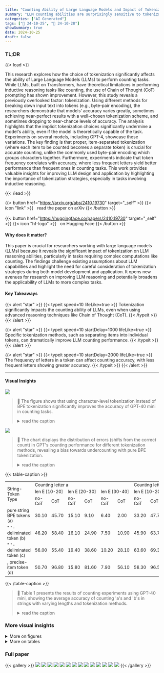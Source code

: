 ```yaml
---
title: "Counting Ability of Large Language Models and Impact of Tokenization"
summary: "LLM counting abilities are surprisingly sensitive to tokenization;  carefully crafted tokenization strategies significantly improve accuracy, bridging the gap between theory and practice."
categories: ["AI Generated"]
tags: ["🔖 24-10-25", "🤗 24-10-28"]
showSummary: true
date: 2024-10-25
draft: false
---
```


### TL;DR


{{< lead >}}

This research explores how the choice of tokenization significantly affects the ability of Large Language Models (LLMs) to perform counting tasks.  While LLMs, built on Transformers, have theoretical limitations in performing inductive reasoning tasks like counting, the use of Chain of Thought (CoT) prompting has shown improvement. However, this study reveals a previously overlooked factor: tokenization.  Using different methods for breaking down input text into tokens (e.g., byte-pair encoding), the researchers demonstrate that models' accuracy varies greatly, sometimes achieving near-perfect results with a well-chosen tokenization scheme, and sometimes dropping to near-chance levels of accuracy.  The analysis highlights that the implicit tokenization choices significantly undermine a model's ability, even if the model is theoretically capable of the task.  Experiments on several models, including GPT-4, showcase these variations. The key finding is that proper, item-separated tokenization (where each item to be counted becomes a separate token) is crucial for accurate counting, unlike the commonly used byte-pair encoding which groups characters together. Furthermore, experiments indicate that token frequency correlates with accuracy, where less frequent letters yield better performance than frequent ones in counting tasks. This work provides valuable insights for improving LLM design and application by highlighting the importance of tokenization strategies, especially in tasks involving inductive reasoning.

{{< /lead >}}


{{< button href="https://arxiv.org/abs/2410.19730" target="_self" >}}
{{< icon "link" >}} &nbsp; read the paper on arXiv
{{< /button >}}
<br><br>
{{< button href="https://huggingface.co/papers/2410.19730" target="_self" >}}
{{< icon "hf-logo" >}} &nbsp; on Hugging Face
{{< /button >}}

#### Why does it matter?
This paper is crucial for researchers working with large language models (LLMs) because it reveals the significant impact of tokenization on LLM reasoning abilities, particularly in tasks requiring complex computations like counting.  The findings challenge existing assumptions about LLM capabilities and highlight the need for careful consideration of tokenization strategies during both model development and application.  It opens new avenues for research on improving LLM reasoning and potentially broadens the applicability of LLMs to more complex tasks.
#### Key Takeaways

{{< alert "star" >}}
{{< typeit speed=10 lifeLike=true >}} Tokenization significantly impacts the counting ability of LLMs, even when using advanced reasoning techniques like Chain of Thought (CoT). {{< /typeit >}}
{{< /alert >}}

{{< alert "star" >}}
{{< typeit speed=10 startDelay=1000 lifeLike=true >}} Specific tokenization methods, such as separating items into individual tokens, can dramatically improve LLM counting performance. {{< /typeit >}}
{{< /alert >}}

{{< alert "star" >}}
{{< typeit speed=10 startDelay=2000 lifeLike=true >}} The frequency of letters in a token can affect counting accuracy, with less frequent letters showing greater accuracy. {{< /typeit >}}
{{< /alert >}}

------
#### Visual Insights



![](figures/figures_1_0.png)

> 🔼 The figure shows that using character-level tokenization instead of BPE tokenization significantly improves the accuracy of GPT-40 mini in counting tasks.
> <details>
> <summary>read the caption</summary>
> Figure 1: Experimental results on average counting accuracy based on different tokenization choices, using GPT-40 mini. Our approach treats the model as a black-box, manipulating BPE tokenizers to function differently through carefully engineered string formats.
> </details>





![](charts/charts_7_0.png)

> 🔼 The chart displays the distribution of errors (shifts from the correct count) in GPT's counting performance for different tokenization methods, revealing a bias towards undercounting with pure BPE tokenization.
> <details>
> <summary>read the caption</summary>
> Figure 4: Distribution of shift from correct count to GPT-calculated count, for each type of string-token fomrat (a), (b), (c) and (d) in order. The statsiticas show the results for letter a at length range [30, 40], as this range the error rate is high. We only calculate the shift when error is made, as correct counting instance does not have any shift.
> </details>





{{< table-caption >}}
<table id='0' style='font-size:14px'><tr><td rowspan="3">String-Token Type</td><td colspan="6">Counting letter a</td><td colspan="6">Counting letter b</td></tr><tr><td colspan="2">len E [10-20]</td><td colspan="2">len E [20-30]</td><td colspan="2">len E [30-40]</td><td colspan="2">len E [10-20]</td><td colspan="2">len E [20-30]</td><td colspan="2">len E [30-40]</td></tr><tr><td>no-CoT</td><td>CoT</td><td>no-CoT</td><td>CoT</td><td>no-CoT</td><td>CoT</td><td>no-CoT</td><td>CoT</td><td>no-CoT</td><td>CoT</td><td>no-CoT</td><td>CoT</td></tr><tr><td>pure string BPE tokens (a)</td><td>30.10</td><td>45.70</td><td>15.10</td><td>9.10</td><td>6.40</td><td>2.00</td><td>33.20</td><td>47.70</td><td>14.00</td><td>9.40</td><td>3.80</td><td>2.70</td></tr><tr><td>" "-deliminated token (b)</td><td>46.20</td><td>58.40</td><td>16.10</td><td>24.90</td><td>7.50</td><td>10.90</td><td>45.90</td><td>63.70</td><td>17.60</td><td>34.00</td><td>5.60</td><td>18.60</td></tr><tr><td>" "-deliminated token (c)</td><td>56.00</td><td>55.40</td><td>19.40</td><td>38.60</td><td>10.20</td><td>28.10</td><td>63.60</td><td>69.30</td><td>32.80</td><td>56.10</td><td>13.90</td><td>42.30</td></tr><tr><td>, precise-item token (d)</td><td>50.70</td><td>96.80</td><td>15.80</td><td>81.60</td><td>7.90</td><td>56.10</td><td>58.30</td><td>96.50</td><td>30.20</td><td>90.00</td><td>12.60</td><td>70.80</td></tr></table>{{< /table-caption >}}

> 🔼 Table 1 presents the results of counting experiments using GPT-40 mini, showing the average accuracy of counting 'a's and 'b's in strings with varying lengths and tokenization methods.
> <details>
> <summary>read the caption</summary>
> Table 1: Resulst of counting as and bs in string consisting of letter a and b, using GPT-40-mini API. Numbers indicate the average accuracy (%) over 1000 random generated instances.
> </details>



### More visual insights

<details>
<summary>More on figures
</summary>


![](figures/figures_4_0.png)

> 🔼 The figure illustrates the inductive counting process performed by humans, recurrent neural networks (RNNs), and large language models (LLMs) using chain-of-thought (CoT).
> <details>
> <summary>read the caption</summary>
> Figure 2: Illustration of inductive counting as performed by humans, RNNs, and LLMs with CoT, respectively.
> </details>



![](figures/figures_4_1.png)

> 🔼 The figure illustrates the inductive counting process performed by humans, recurrent neural networks (RNNs), and large language models (LLMs) using Chain of Thought (CoT).
> <details>
> <summary>read the caption</summary>
> Figure 2: Illustration of inductive counting as performed by humans, RNNs, and LLMs with CoT, respectively.
> </details>



![](figures/figures_8_0.png)

> 🔼 Figure 5 shows a pairwise comparison of counting accuracy for different letter pairs (a,b and e,z) across various string tokenization methods and CoT conditions.
> <details>
> <summary>read the caption</summary>
> Figure 5: Pairwise comparison of counting accuracy for different letters in strings. The left plot shows the distribution of accuracy for a and b in ab strings, with each dot representing the average accuracy for a in a given CoT case (e.g., spaced-string in the [10,20] range), connected to the corresponding accuracy for b in the same setting. The right plot illustrates a similar case for e and z in ez strings. Note: The y-axis limit exceeds [0,1] as the distribution is calculated based on variance and mean, with larger variance pushing the upper bound of the confidence interval beyond the maximum value.
> </details>



![](figures/figures_14_0.png)

> 🔼 The figure shows four different ways of formatting strings for counting tasks, demonstrating how different tokenization methods impact the ability of large language models to count.
> <details>
> <summary>read the caption</summary>
> Figure 3: Four types of string formatting used for counting tasks to manipulate tokenization in LLMs. Examples in the figure are tokenized using the GPT-40 tokenizer. Each string-token type is labeled as (a), (b), (c), and (d) in the diagram. Note that changing the format does not alter the fundamental nature or difficulty of the counting task.
> </details>



</details>




<details>
<summary>More on tables
</summary>


{{< table-caption >}}
<table id='2' style='font-size:14px'><tr><td rowspan="3">String-Token Type</td><td colspan="6">Counting letter e</td><td colspan="6">Counting letter z</td></tr><tr><td colspan="2">len E [10-20]</td><td colspan="2">len E [20-30]</td><td colspan="2">len E [30-40]</td><td colspan="2">len E [10-20]</td><td colspan="2">len E [20-30]</td><td colspan="2">len E [30-40]</td></tr><tr><td>no-CoT</td><td>CoT</td><td>no-CoT</td><td>CoT</td><td>no-CoT</td><td>CoT</td><td>no-CoT</td><td>CoT</td><td>no-CoT</td><td>CoT</td><td>no-CoT</td><td>CoT</td></tr><tr><td>pure string BPE tokens (a)</td><td>26.60</td><td>55.20</td><td>19.80</td><td>12.20</td><td>11.40</td><td>2.10</td><td>31.10</td><td>59.10</td><td>11.70</td><td>22.10</td><td>4.60</td><td>7.30</td></tr><tr><td>" "-deliminated token (b)</td><td>41.00</td><td>52.90</td><td>23.90</td><td>28.20</td><td>13.00</td><td>16.00</td><td>45.30</td><td>63.90</td><td>16.60</td><td>46.20</td><td>6.80</td><td>29.50</td></tr><tr><td>" " -deliminated token (c) ,</td><td>45.50</td><td>64.20</td><td>27.40</td><td>44.20</td><td>18.00</td><td>27.60</td><td>56.20</td><td>73.60</td><td>28.20</td><td>55.60</td><td>13.90</td><td>41.90</td></tr><tr><td>precise-item token (d)</td><td>60.10</td><td>97.70</td><td>32.50</td><td>89.30</td><td>15.30</td><td>70.70</td><td>60.60</td><td>98.40</td><td>30.60</td><td>93.80</td><td>13.30</td><td>74.80</td></tr></table>{{< /table-caption >}}
> 🔼 {{ table.description }}
> <details>
> <summary>read the caption</summary>
> {{ table.caption }}
> </details>


> Table 2 presents the results of counting the occurrences of the letters 'e' and 'z' in strings of varying lengths, using four different tokenization methods and with/without chain-of-thought prompting, based on GPT-40-mini model.


{{< table-caption >}}
<table id='4' style='font-size:14px'><tr><td>string-token</td><td colspan="2">len E [10-20]</td><td colspan="2">len E [20-30]</td><td colspan="2">len E [30-40]</td></tr><tr><td>type</td><td>count a</td><td>count b</td><td>count a</td><td>count b</td><td>count a</td><td>count b</td></tr><tr><td>(a)</td><td>86.30</td><td>86.20</td><td>62.40</td><td>65.20</td><td>50.60</td><td>54.40</td></tr><tr><td>(b)</td><td>90.60</td><td>94.00</td><td>80.40</td><td>87.50</td><td>76.10</td><td>79.60</td></tr><tr><td>(c)</td><td>94.90</td><td>97.70</td><td>92.80</td><td>97.90</td><td>91.40</td><td>94.20</td></tr><tr><td>(d)</td><td>93.00</td><td>94.20</td><td>87.80</td><td>91.00</td><td>87.30</td><td>89.80</td></tr></table>{{< /table-caption >}}
> 🔼 {{ table.description }}
> <details>
> <summary>read the caption</summary>
> {{ table.caption }}
> </details>


> Table 3 presents Claude-3.5-sonnet API counting results using supervised CoT for strings with varying lengths and different tokenization types.


{{< table-caption >}}
<br><table id='5' style='font-size:14px'><tr><td rowspan="2">String-Token Type</td><td colspan="4">len E [80, 100]</td></tr><tr><td>Z</td><td>b</td><td>r</td><td>e</td></tr><tr><td>(b)</td><td>14.50</td><td>13.60</td><td>8.90</td><td>8.40</td></tr><tr><td>(c)</td><td>36.00</td><td>36.60</td><td>28.30</td><td>24.30</td></tr><tr><td>(d)</td><td>61.60</td><td>60.20</td><td>54.10</td><td>51.90</td></tr><tr><td colspan="5">Letter Frequency</td></tr><tr><td>percentage</td><td>0.07</td><td>1.48</td><td>6.02</td><td>12.70</td></tr></table>{{< /table-caption >}}
> 🔼 {{ table.description }}
> <details>
> <summary>read the caption</summary>
> {{ table.caption }}
> </details>


> The table presents the counting accuracy of four letters (z, b, r, e) with varying frequencies in human language using different tokenization methods.


{{< table-caption >}}
<table id='0' style='font-size:14px'><tr><td rowspan="2">String-token Type</td><td colspan="2">Counting a</td><td colspan="2">Counting b</td></tr><tr><td>Unsupervised-CoT</td><td>Supervised CoT</td><td>Unsupervised-CoT</td><td>Supervised CoT</td></tr><tr><td>(b)</td><td>8.40</td><td>10.90</td><td>20.70</td><td>18.60</td></tr><tr><td>(c)</td><td>24.00</td><td>28.10</td><td>29.30</td><td>42.30</td></tr><tr><td>(d)</td><td>34.90</td><td>56.10</td><td>42.70</td><td>70.80</td></tr></table>{{< /table-caption >}}
> 🔼 {{ table.description }}
> <details>
> <summary>read the caption</summary>
> {{ table.caption }}
> </details>


> Table 5 presents counting experiment results in the length range of 30-40, comparing the performance of supervised and unsupervised chain-of-thought prompting methods.


{{< table-caption >}}
<table id='17' style='font-size:16px'><tr><td>Prompt:</td></tr><tr><td>Determine the number of appearances of {substring} 's in the string below. Think step by step. Directly output 'Result: , followed by the counted number. Do not use bold font in the response. String: b b a a b b b a b b b b b a a a b b b b</td></tr><tr><td>Response:</td></tr><tr><td>Result (Experiment 2):</td></tr><tr><td>To determine the number of appearances of , a's in the given string, we will analyze the string step by step. 1. Let's first isolate the string and count the occurrences of the letter a' · The given string is: "b b a a b b b a b b b b b a a a b b b b" 2. We can count the 'a's by looking through the string or splitting it into individual elements to count: 、 The string has the following elements: b, b, a, a, b, b, b, a, b, b, b, b, b, a, a, a, b, b, b, b. 3. Now we count each , a' : - First occurrence: a (1) - Second occurrence: a (2) - Third occurrence: a (3) - Fourth occurrence: a (4) - Fifth occurrence: a (5) 4. Total occurrences of , a' : 5 Result: 5</td></tr><tr><td>Correct Answer: 6</td></tr></table>{{< /table-caption >}}
> 🔼 {{ table.description }}
> <details>
> <summary>read the caption</summary>
> {{ table.caption }}
> </details>


> Table 1 presents the average accuracy of counting the letters 'a' and 'b' across different string lengths and tokenization methods using the GPT-40-mini API, with and without Chain-of-Thought (CoT).


{{< table-caption >}}
<table id='19' style='font-size:18px'><tr><td>Prompt:</td></tr><tr><td>Task: Count the number of occurrences of the substring 'a' in the given string step by step. Do not use bold font in the response. Instructions: Iterate through the string and count each occurrence of the substring. Use a counter to keep track of how many times the substring appears. Output your step-by-step counting process. Conclude with: 'Result: , followed by the number. String: bbaabbbabbbbbaaabbbb Response:</td></tr><tr><td>Result (Experiment 1): Let's go through the string "bbaabbbabbbbbaaabbbb" step by step to count the occurrences of the substring a , 1. Initialize a · counter to 0. 2. Start reading the string from the first character. - Character 1: 'b' (no a , counter remains 0) - Character 2: 'b' (no 'a , counter remains 0) - Character 3: 'a' (found 'a' , increment counter to 1) - Character 4: 'a' (found a' , increment , , a  counter remains 2) - Character 7: 'b' (no , a , counter to 2) - Character 5: 'b' (no a , counter remains 2) - Character 6: 'b' (no , counter remains 2) - Character 8: 'a' (found 'a' , increment counter to 3) - Character 9: 'b' (no 'a' , counter remains 3) - Character 10: 'b' (no 'a' · counter remains 3) - Character 11: 'b' (no 'a  counter remains 3) - Character 12: 'b' (no 'a' , counter remains 3) - Character 13: 'a' (found 'a' · increment counter to 4) - Character 14: 'a' (found 'a' · increment counter to 5) - Character 15: 'b' (no a , counter remains 5) - Character 16: 'b' (no a , counter remains 5) - Character 17: 'b' (no  a , counter remains 5) - Character 18: 'b' (no 'a' counter remains 5) 3. End of the string reached. Result: 5</td></tr><tr><td>Correct Answer: 6</td></tr></table>{{< /table-caption >}}
> 🔼 {{ table.description }}
> <details>
> <summary>read the caption</summary>
> {{ table.caption }}
> </details>


> Table 1 presents the average accuracy of counting the letters 'a' and 'b' in strings of varying lengths (10-20, 20-30, and 30-40 characters) and tokenization types using GPT-40-mini, with and without Chain of Thought prompting.


</details>


### Full paper

{{< gallery >}}
<img src="paper_images/1.png" class="grid-w50 md:grid-w33 xl:grid-w25" />
<img src="paper_images/2.png" class="grid-w50 md:grid-w33 xl:grid-w25" />
<img src="paper_images/3.png" class="grid-w50 md:grid-w33 xl:grid-w25" />
<img src="paper_images/4.png" class="grid-w50 md:grid-w33 xl:grid-w25" />
<img src="paper_images/5.png" class="grid-w50 md:grid-w33 xl:grid-w25" />
<img src="paper_images/6.png" class="grid-w50 md:grid-w33 xl:grid-w25" />
<img src="paper_images/7.png" class="grid-w50 md:grid-w33 xl:grid-w25" />
<img src="paper_images/8.png" class="grid-w50 md:grid-w33 xl:grid-w25" />
<img src="paper_images/9.png" class="grid-w50 md:grid-w33 xl:grid-w25" />
<img src="paper_images/10.png" class="grid-w50 md:grid-w33 xl:grid-w25" />
<img src="paper_images/11.png" class="grid-w50 md:grid-w33 xl:grid-w25" />
<img src="paper_images/12.png" class="grid-w50 md:grid-w33 xl:grid-w25" />
<img src="paper_images/13.png" class="grid-w50 md:grid-w33 xl:grid-w25" />
<img src="paper_images/14.png" class="grid-w50 md:grid-w33 xl:grid-w25" />
{{< /gallery >}}
